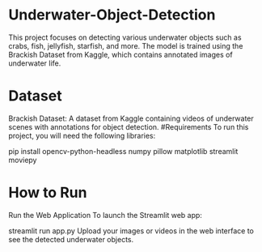 # Underwater-Object-Detection
This project focuses on detecting various underwater objects such as crabs, fish, jellyfish, starfish, and more. The model is trained using the Brackish Dataset from Kaggle, which contains annotated images of underwater life.

# Dataset
Brackish Dataset: A dataset from Kaggle containing videos of underwater scenes with annotations for object detection.
#Requirements
To run this project, you will need the following libraries:

pip install opencv-python-headless numpy pillow matplotlib streamlit moviepy
# How to Run
Run the Web Application
To launch the Streamlit web app:

streamlit run app.py
Upload your images or videos in the web interface to see the detected underwater objects.

